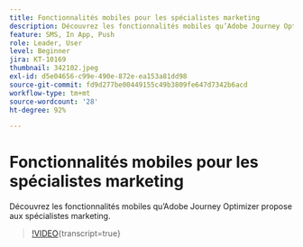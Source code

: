 ```yaml
---
title: Fonctionnalités mobiles pour les spécialistes marketing
description: Découvrez les fonctionnalités mobiles qu’Adobe Journey Optimizer propose aux spécialistes marketing.
feature: SMS, In App, Push
role: Leader, User
level: Beginner
jira: KT-10169
thumbnail: 342102.jpeg
exl-id: d5e04656-c99e-490e-872e-ea153a81dd98
source-git-commit: fd9d277be00449155c49b3809fe647d7342b6acd
workflow-type: tm+mt
source-wordcount: '28'
ht-degree: 92%

---
```


# Fonctionnalités mobiles pour les spécialistes marketing

Découvrez les fonctionnalités mobiles qu’Adobe Journey Optimizer propose aux spécialistes marketing.

>[!VIDEO](https://video.tv.adobe.com/v/342102?quality=12&learn=on){transcript=true}

